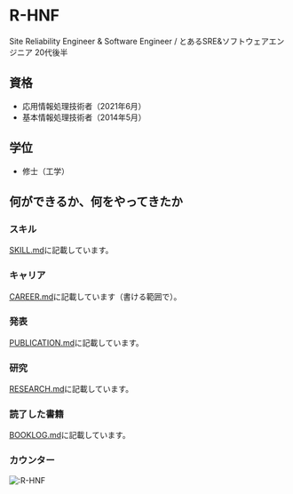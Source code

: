 # R-HNF

Site Reliability Engineer & Software Engineer / とあるSRE&ソフトウェアエンジニア 20代後半

## 資格
* 応用情報処理技術者（2021年6月）
* 基本情報処理技術者（2014年5月）

## 学位
* 修士（工学）

## 何ができるか、何をやってきたか

### スキル
[SKILL.md](SKILL.md)に記載しています。

### キャリア
[CAREER.md](CAREER.md)に記載しています（書ける範囲で）。

### 発表
[PUBLICATION.md](PUBLICATION.md)に記載しています。

### 研究
[RESEARCH.md](RESEARCH.md)に記載しています。

###  読了した書籍
[BOOKLOG.md](BOOKLOG.md)に記載しています。

### カウンター
<img src="https://count.getloli.com/get/@:R-HNF?theme=rule34" alt=":R-HNF" />
